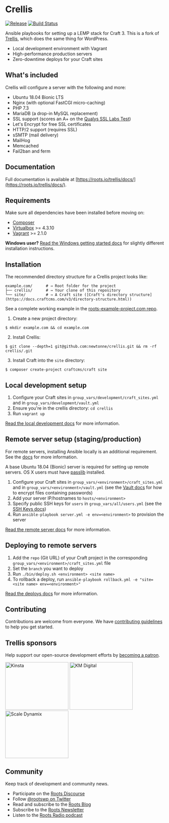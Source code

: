 # Crellis
[![Release](https://img.shields.io/github/release/roots/trellis.svg?style=flat-square)](https://github.com/roots/trellis/releases)
[![Build Status](https://img.shields.io/circleci/build/gh/newtonne/crellis?style=flat-square)](https://circleci.com/gh/newtonne/crellis)

Ansible playbooks for setting up a LEMP stack for Craft 3. This is a fork of [Trellis](https://github.com/roots/trellis), which does the same thing for WordPress.

- Local development environment with Vagrant
- High-performance production servers
- Zero-downtime deploys for your Craft sites

## What's included

Crellis will configure a server with the following and more:

* Ubuntu 18.04 Bionic LTS
* Nginx (with optional FastCGI micro-caching)
* PHP 7.3
* MariaDB (a drop-in MySQL replacement)
* SSL support (scores an A+ on the [Qualys SSL Labs Test](https://www.ssllabs.com/ssltest/))
* Let's Encrypt for free SSL certificates
* HTTP/2 support (requires SSL)
* sSMTP (mail delivery)
* MailHog
* Memcached
* Fail2ban and ferm

## Documentation

Full documentation is available at [https://roots.io/trellis/docs/](https://roots.io/trellis/docs/).

## Requirements

Make sure all dependencies have been installed before moving on:

* [Composer](https://getcomposer.org/doc/00-intro.md#installation-linux-unix-osx)
* [Virtualbox](https://www.virtualbox.org/wiki/Downloads) >= 4.3.10
* [Vagrant](https://www.vagrantup.com/downloads.html) >= 2.1.0

**Windows user?** [Read the Windows getting started docs](https://roots.io/getting-started/docs/windows-development-environment-trellis/) for slightly different installation instructions.

## Installation

The recommended directory structure for a Crellis project looks like:

```shell
example.com/      # → Root folder for the project
├── crellis/      # → Your clone of this repository
└── site/         # → A Craft site ([Craft's directory structure](https://docs.craftcms.com/v3/directory-structure.html))
```

See a complete working example in the [roots-example-project.com repo](https://github.com/roots/roots-example-project.com).

1. Create a new project directory:
```plain
$ mkdir example.com && cd example.com
```
2. Install Crellis:
```plain
$ git clone --depth=1 git@github.com:newtonne/crellis.git && rm -rf crellis/.git
```
3. Install Craft into the `site` directory:
```plain
$ composer create-project craftcms/craft site
```

## Local development setup

1. Configure your Craft sites in `group_vars/development/craft_sites.yml` and in `group_vars/development/vault.yml`
2. Ensure you're in the crellis directory: `cd crellis`
3. Run `vagrant up`

[Read the local development docs](https://roots.io/trellis/docs/local-development-setup/) for more information.

## Remote server setup (staging/production)

For remote servers, installing Ansible locally is an additional requirement. See the [docs](https://roots.io/trellis/docs/remote-server-setup/#requirements) for more information.

A base Ubuntu 18.04 (Bionic) server is required for setting up remote servers. OS X users must have [passlib](http://pythonhosted.org/passlib/install.html#installation-instructions) installed.

1. Configure your Craft sites in `group_vars/<environment>/craft_sites.yml` and in `group_vars/<environment>/vault.yml` (see the [Vault docs](https://roots.io/trellis/docs/vault/) for how to encrypt files containing passwords)
2. Add your server IP/hostnames to `hosts/<environment>`
3. Specify public SSH keys for `users` in `group_vars/all/users.yml` (see the [SSH Keys docs](https://roots.io/trellis/docs/ssh-keys/))
4. Run `ansible-playbook server.yml -e env=<environment>` to provision the server

[Read the remote server docs](https://roots.io/trellis/docs/remote-server-setup/) for more information.

## Deploying to remote servers

1. Add the `repo` (Git URL) of your Craft project in the corresponding `group_vars/<environment>/craft_sites.yml` file
2. Set the `branch` you want to deploy
3. Run `./bin/deploy.sh <environment> <site name>`
4. To rollback a deploy, run `ansible-playbook rollback.yml -e "site=<site name> env=<environment>"`

[Read the deploys docs](https://roots.io/trellis/docs/deploys/) for more information.

## Contributing

Contributions are welcome from everyone. We have [contributing guidelines](https://github.com/roots/guidelines/blob/master/CONTRIBUTING.md) to help you get started.

## Trellis sponsors

Help support our open-source development efforts by [becoming a patron](https://www.patreon.com/rootsdev).

<a href="https://kinsta.com/?kaid=OFDHAJIXUDIV"><img src="https://cdn.roots.io/app/uploads/kinsta.svg" alt="Kinsta" width="200" height="150"></a> <a href="https://k-m.com/"><img src="https://cdn.roots.io/app/uploads/km-digital.svg" alt="KM Digital" width="200" height="150"></a> <a href="https://scaledynamix.com/"><img src="https://cdn.roots.io/app/uploads/scale-dynamix.svg" alt="Scale Dynamix" width="200" height="150"></a>

## Community

Keep track of development and community news.

* Participate on the [Roots Discourse](https://discourse.roots.io/)
* Follow [@rootswp on Twitter](https://twitter.com/rootswp)
* Read and subscribe to the [Roots Blog](https://roots.io/blog/)
* Subscribe to the [Roots Newsletter](https://roots.io/subscribe/)
* Listen to the [Roots Radio podcast](https://roots.io/podcast/)
